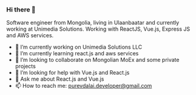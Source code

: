 ### Hi there 👋
Software engineer from Mongolia, living in Ulaanbaatar and currently working at Unimedia Solutions. Working with ReactJS, Vue.js, Express JS and AWS services.

- 🔭 I’m currently working on Unimedia Solutions LLC
- 🌱 I’m currently learning react.js and aws services
- 👯 I’m looking to collaborate on Mongolian MoEx and some private projects
- 🤔 I’m looking for help with Vue.js and React.js
- 💬 Ask me about React.js and Vue.js
- 📫 How to reach me: purevdalai.developer@gmail.com
